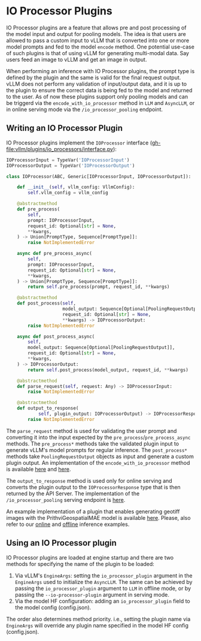 # IO Processor Plugins

IO Processor plugins are a feature that allows pre and post processing of the model input and output for pooling models. The idea is that users are allowed to pass a custom input to vLLM that is converted into one or more model prompts and fed to the model `encode` method. One potential use-case of such plugins is that of using vLLM for generating multi-modal data. Say users feed an image to vLLM and get an image in output.

When performing an inference with IO Processor plugins, the prompt type is defined by the plugin and the same is valid for the final request output. vLLM does not perform any validation of input/output data, and it is up to the plugin to ensure the correct data is being fed to the model and returned to the user. As of now these plugins support only pooling models and can be triggerd via the `encode_with_io_processor` method in `LLM` and `AsyncLLM`, or in online serving mode via the `/io_processor_pooling` endpoint.

## Writing an IO Processor Plugin

IO Processor plugins implement the `IOProcessor` interface (<gh-file:vllm/plugins/io_processors/interface.py>):

```python
IOProcessorInput = TypeVar('IOProcessorInput')
IOProcessorOutput = TypeVar('IOProcessorOutput')

class IOProcessor(ABC, Generic[IOProcessorInput, IOProcessorOutput]):

    def __init__(self, vllm_config: VllmConfig):
        self.vllm_config = vllm_config

    @abstractmethod
    def pre_process(
        self,
        prompt: IOProcessorInput,
        request_id: Optional[str] = None,
        **kwargs,
    ) -> Union[PromptType, Sequence[PromptType]]:
        raise NotImplementedError

    async def pre_process_async(
        self,
        prompt: IOProcessorInput,
        request_id: Optional[str] = None,
        **kwargs,
    ) -> Union[PromptType, Sequence[PromptType]]:
        return self.pre_process(prompt, request_id, **kwargs)

    @abstractmethod
    def post_process(self,
                     model_output: Sequence[Optional[PoolingRequestOutput]],
                     request_id: Optional[str] = None,
                     **kwargs) -> IOProcessorOutput:
        raise NotImplementedError

    async def post_process_async(
        self,
        model_output: Sequence[Optional[PoolingRequestOutput]],
        request_id: Optional[str] = None,
        **kwargs,
    ) -> IOProcessorOutput:
        return self.post_process(model_output, request_id, **kwargs)

    @abstractmethod
    def parse_request(self, request: Any) -> IOProcessorInput:
        raise NotImplementedError

    @abstractmethod
    def output_to_response(
            self, plugin_output: IOProcessorOutput) -> IOProcessorResponse:
        raise NotImplementedError
```

The `parse_request` method is used for validating the user prompt and converting it into the input expected by the `pre_process`/`pre_process_async` methods.
The `pre_process*` methods take the validated plugin input to generate vLLM's model prompts for regular inference.
The `post_process*` methods take `PoolingRequestOutput` objects as input and generate a custom plugin output.
An implementation of the `encode_with_io_processor` method is available [here](../../vllm/entrypoints/llm.py) and [here](../../vllm/v1/engine/async_llm.py).

The `output_to_response` method is used only for online serving and converts the plugin output to the `IOProcessorResponse` type that is then returned by the API Server. The implementation of the `/io_processor_pooling` serving endpoint is [here](../../vllm/entrypoints/openai/serving_pooling_with_io_plugin.py).

An example implementation of a plugin that enables generating geotiff images with the PrithviGeospatialMAE model is available [here](https://github.com/christian-pinto/prithvi_io_processor_plugin). Please, also refer to our [online](../../examples/online_serving/prithvi_geospatial_mae.py) and [offline](../../examples/offline_inference/prithvi_geospatial_mae_io_processor.py) inference examples.

## Using an IO Processor plugin

IO Processor plugins are loaded at engine startup and there are two methods for specifying the name of the plugin to be loaded:

1. Via vLLM's `EngineArgs`: setting the `io_processor_plugin` argument in the `EngineArgs` used to initialize the `AsyncLLM`. The same can be achieved by passing the `io_processor_plugin` argument to `LLM` in offline mode, or by passing the `--io-processor-plugin` argument in serving mode.
2. Via the model HF configuration: adding an `io_processor_plugin` field to the model config (config.json).

The order also determines method priority. i.e., setting the plugin name via `EngineArgs` will override any plugin name specified in the model HF config (config.json).
